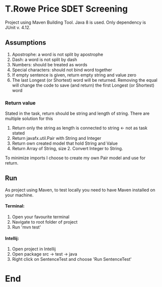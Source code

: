 # T.Rowe Price SDET Screening

Project using Maven Building Tool.
Java 8 is used. 
Only dependency is JUnit v. 4.12.

## Assumptions 
1. Apostrophe: a word is not split by apostrophe
2. Dash: a word is not split by dash
3. Numbers: should be treated as words
4. Special characters: should not bind word together
5. If empty sentence is given, return empty string and value zero
6. The last Longest (or Shortest) word will be returned. Removing the equal will change the code to save (and return) the first Longest (or Shortest) word

### Return value

Stated in the task, return should be string and length of string. There are multiple solution for this
1. Return only the string as length is connected to string <- not as task stated
2. Return javafx.util.Pair with String and Integer
3. Return own created model that hold String and Value
4. Return Array of String, size 2. Convert Integer to String.

To minimize imports I choose to create my own Pair model and use for return.

## Run

As project using Maven, to test locally you need to have Maven installed on your machine.
#### Terminal:

1. Open your favourite terminal
2. Navigate to root folder of project
3. Run 'mvn test'

#### Intellij:

1. Open project in Intellij
2. Open package src -> test -> java
3. Right click on SentenceTest and choose 'Run SentenceTest'

# End